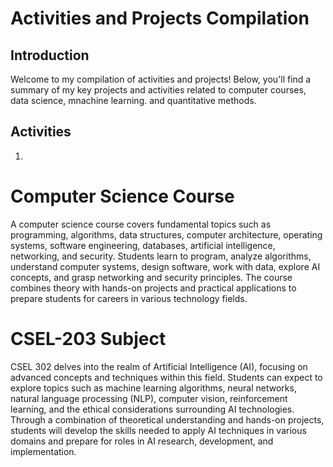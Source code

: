 # Activities and Projects Compilation

## Introduction

Welcome to my compilation of activities and projects! Below, you'll find a summary of my key projects and activities related to computer courses, data science, mnachine learning. and quantitative methods.

## Activities

1. 


# Computer Science Course
A computer science course covers fundamental topics such as programming, algorithms, data structures, computer architecture, operating systems, software engineering, databases, artificial intelligence, networking, and security. Students learn to program, analyze algorithms, understand computer systems, design software, work with data, explore AI concepts, and grasp networking and security principles. The course combines theory with hands-on projects and practical applications to prepare students for careers in various technology fields.

# CSEL-203 Subject
CSEL 302 delves into the realm of Artificial Intelligence (AI), focusing on advanced concepts and techniques within this field. Students can expect to explore topics such as machine learning algorithms, neural networks, natural language processing (NLP), computer vision, reinforcement learning, and the ethical considerations surrounding AI technologies. Through a combination of theoretical understanding and hands-on projects, students will develop the skills needed to apply AI techniques in various domains and prepare for roles in AI research, development, and implementation.
